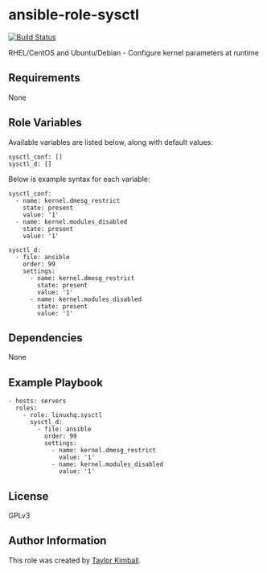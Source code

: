 # ansible-role-sysctl

[![Build Status](https://travis-ci.org/patchkez/ansible-role-sysctl.svg?branch=ubuntu_work)](https://travis-ci.org/patchkez/ansible-role-sysctl)


RHEL/CentOS and Ubuntu/Debian  -  Configure kernel parameters at runtime

## Requirements

None

## Role Variables

Available variables are listed below, along with default values:

    sysctl_conf: []
    sysctl_d: []

Below is example syntax for each variable:

    sysctl_conf:
      - name: kernel.dmesg_restrict
        state: present
        value: '1'
      - name: kernel.modules_disabled
        state: present
        value: '1'

    sysctl_d:
      - file: ansible
        order: 99
        settings:
          - name: kernel.dmesg_restrict
            state: present
            value: '1'
          - name: kernel.modules_disabled
            state: present
            value: '1'

## Dependencies

None

## Example Playbook

    - hosts: servers
      roles:
        - role: linuxhq.sysctl
          sysctl_d:
            - file: ansible
              order: 99
              settings:
                - name: kernel.dmesg_restrict
                  value: '1'
                - name: kernel.modules_disabled
                  value: '1'

## License

GPLv3

## Author Information

This role was created by [Taylor Kimball](http://www.linuxhq.org).
